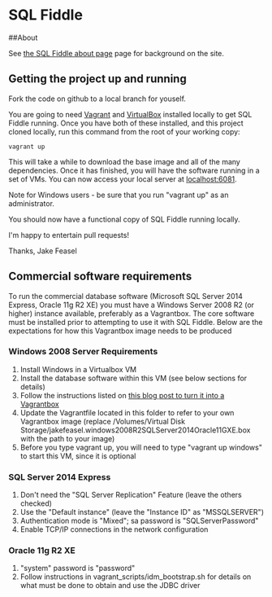 SQL Fiddle
==========

##About

See [the SQL Fiddle about page](http://sqlfiddle.com/about.html) page for background on the site.

## Getting the project up and running

Fork the code on github to a local branch for youself.  

You are going to need [Vagrant](http://www.vagrantup.com/) and [VirtualBox](https://www.virtualbox.org/) installed locally to get SQL Fiddle running. Once you have both of these installed, and this project cloned locally, run this command from the root of your working copy:

    vagrant up

This will take a while to download the base image and all of the many dependencies. Once it has finished, you will have the software running in a set of VMs. You can now access your local server at [localhost:6081](http://localhost:6081/).

Note for Windows users - be sure that you run "vagrant up" as an administrator.

You should now have a functional copy of SQL Fiddle running locally.

I'm happy to entertain pull requests!

Thanks, 
Jake Feasel


## Commercial software requirements

To run the commercial database software (Microsoft SQL Server 2014 Express, Oracle 11g R2 XE) you must have a Windows Server 2008 R2 (or higher) instance available, preferably as a Vagrantbox. The core software must be installed prior to attempting to use it with SQL Fiddle. Below are the expectations for how this Vagrantbox image needs to be produced

### Windows 2008 Server Requirements
1) Install Windows in a Virtualbox VM
2) Install the database software within this VM (see below sections for details)
3) Follow the instructions listed on [this blog post to turn it into a Vagrantbox](http://dennypc.wordpress.com/2014/06/09/creating-a-windows-box-with-vagrant-1-6/)
4) Update the Vagrantfile located in this folder to refer to your own Vagrantbox image (replace /Volumes/Virtual Disk Storage/jakefeasel.windows2008R2SQLServer2014Oracle11GXE.box with the path to your image)
5) Before you type vagrant up, you will need to type "vagrant up windows" to start this VM, since it is optional

### SQL Server 2014 Express

1) Don't need the "SQL Server Replication" Feature (leave the others checked)
2) Use the "Default instance" (leave the "Instance ID" as "MSSQLSERVER")
3) Authentication mode is "Mixed"; sa password is "SQLServerPassword"
4) Enable TCP/IP connections in the network configuration


### Oracle 11g R2 XE
1) "system" password is "password"
2) Follow instructions in vagrant_scripts/idm_bootstrap.sh for details on what must be done to obtain and use the JDBC driver